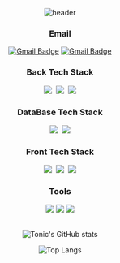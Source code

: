 <div align="center">
  
  ![header](https://capsule-render.vercel.app/api?type=waving&color=timeAuto&height=200&section=header&text='노력'하는%20개발자!&fontSize=50&animation=fadeIn)
  
  <h3>Email</h3>
  
  [![Gmail Badge](https://img.shields.io/badge/Gmail-d14836?style=flat-square&logo=Gmail&logoColor=white&link=mailto:kyh991023@gmail.com)](mailto:kyh991023@gmail.com)
  [![Gmail Badge](https://img.shields.io/badge/Naver-03C75A?style=flat-square&logo=Naver&logoColor=white&link=mailto:dudgus197493@naver.com)](mailto:dudgus197493@naver.com)
  
  <h3>Back Tech Stack</h3>
  <img src="https://img.shields.io/badge/java-007396?style=for-the-badge&logo=OpenJDK&logoColor=white">&nbsp
  <img src="https://img.shields.io/badge/spring-6DB33F?style=for-the-badge&logo=spring&logoColor=white">&nbsp
  <img src="https://img.shields.io/badge/C-A8B9CC?style=for-the-badge&logo=C&logoColor=white">
  
  <h3>DataBase Tech Stack</h3>
  <img src="https://img.shields.io/badge/oracle-F80000?style=for-the-badge&logo=oracle&logoColor=white">&nbsp
  <img src="https://img.shields.io/badge/mysql-4479A1?style=for-the-badge&logo=mysql&logoColor=white">
  
  <h3>Front Tech Stack</h3>
  <img src="https://img.shields.io/badge/html5-E34F26?style=for-the-badge&logo=html5&logoColor=white">&nbsp
  <img src="https://img.shields.io/badge/css-1572B6?style=for-the-badge&logo=css3&logoColor=white">&nbsp
  <img src="https://img.shields.io/badge/javascript-F7DF1E?style=for-the-badge&logo=javascript&logoColor=black">
  
  <h3>Tools</h3>
  <img src="https://img.shields.io/badge/github-181717?style=for-the-badge&logo=github&logoColor=white">
  <img src="https://img.shields.io/badge/Eclipse-2C2255?style=for-the-badge&logo=Eclipse-IDE&logoColor=white">
  <img src="https://img.shields.io/badge/Visual Studio Code-007ACC?style=for-the-badge&logo=VisualStudioCode&logoColor=white">
  <br><br>
  
  ![Tonic's GitHub stats](https://github-readme-stats.vercel.app/api?username=dudgus197493&show_icons=true&theme=cobalt)

  ![Top Langs](https://github-readme-stats.vercel.app/api/top-langs/?username=dudgus197493&layout=compact&theme=gruvbox)
  
</div>
